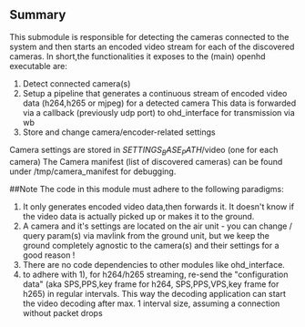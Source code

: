 ## Summary

This submodule is responsible for detecting the cameras connected to the system and then starts an encoded video stream for each of the discovered cameras.
In short,the functionalities it exposes to the (main) openhd executable are:
1) Detect connected camera(s)
2) Setup a pipeline that generates a continuous stream of encoded video data (h264,h265 or mjpeg) for a detected camera
   This data is forwarded via a callback (previously udp port) to ohd_interface for transmission via wb
3) Store and change camera/encoder-related settings

Camera settings are stored in $SETTINGS_BASE_PATH$/video (one for each camera)
The Camera manifest (list of discovered cameras) can be found under /tmp/camera_manifest for debugging.


##Note 
The code in this module must adhere to the following paradigms:
1) It only generates encoded video data,then forwards it. It doesn't know if the video data is actually picked up or makes it to the
   ground.
2) A camera and it's settings are located on the air unit - you can change / query param(s) via mavlink from the ground unit, but we keep the ground
   completely agnostic to the camera(s) and their settings for a good reason !
3) There are no code dependencies to other modules like ohd_interface.
4) to adhere with 1), for h264/h265 streaming, re-send the "configuration data" (aka SPS,PPS,key frame for h264, SPS,PPS,VPS,key frame for h265)
in regular intervals. This way the decoding application can start the video decoding after max. 1 interval size, assuming a connection
without packet drops